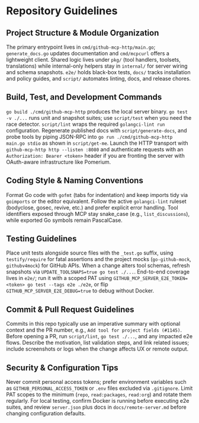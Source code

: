 # Repository Guidelines

## Project Structure & Module Organization
The primary entrypoint lives in `cmd/github-mcp-http/main.go`; `generate_docs.go` updates documentation and `cmd/mcpcurl` offers a lightweight client. Shared logic lives under `pkg/` (tool handlers, toolsets, translations) while internal-only helpers stay in `internal/` for server wiring and schema snapshots. `e2e/` holds black-box tests, `docs/` tracks installation and policy guides, and `script/` automates linting, docs, and release chores.

## Build, Test, and Development Commands
`go build ./cmd/github-mcp-http` produces the local server binary. `go test -v ./...` runs unit and snapshot suites; use `script/test` when you need the race detector. `script/lint` wraps the required `golangci-lint run` configuration. Regenerate published docs with `script/generate-docs`, and probe tools by piping JSON-RPC into `go run ./cmd/github-mcp-http main.go stdio` as shown in `script/get-me`. Launch the HTTP transport with `github-mcp-http http --listen :8080` and authenticate requests with an `Authorization: Bearer <token>` header if you are fronting the server with OAuth-aware infrastructure like Pomerium.

## Coding Style & Naming Conventions
Format Go code with `gofmt` (tabs for indentation) and keep imports tidy via `goimports` or the editor equivalent. Follow the active `golangci-lint` ruleset (bodyclose, gosec, revive, etc.) and prefer explicit error handling. Tool identifiers exposed through MCP stay snake_case (e.g., `list_discussions`), while exported Go symbols remain PascalCase.

## Testing Guidelines
Place unit tests alongside source files with the `_test.go` suffix, using `testify/require` for fatal assertions and the project mocks (`go-github-mock`, `githubv4mock`) for GitHub APIs. When a change alters tool schemas, refresh snapshots via `UPDATE_TOOLSNAPS=true go test ./...`. End-to-end coverage lives in `e2e/`; run it with a scoped PAT using `GITHUB_MCP_SERVER_E2E_TOKEN=<token> go test --tags e2e ./e2e`, or flip `GITHUB_MCP_SERVER_E2E_DEBUG=true` to debug without Docker.

## Commit & Pull Request Guidelines
Commits in this repo typically use an imperative summary with optional context and the PR number, e.g., `Add tool for project fields (#1145)`. Before opening a PR, run `script/lint`, `go test ./...`, and any impacted e2e flows. Describe the motivation, list validation steps, and link related issues; include screenshots or logs when the change affects UX or remote output.

## Security & Configuration Tips
Never commit personal access tokens; prefer environment variables such as `GITHUB_PERSONAL_ACCESS_TOKEN` or `.env` files excluded via `.gitignore`. Limit PAT scopes to the minimum (`repo`, `read:packages`, `read:org`) and rotate them regularly. For local testing, confirm Docker is running before executing e2e suites, and review `server.json` plus docs in `docs/remote-server.md` before changing configuration defaults.
